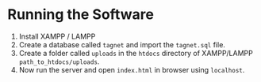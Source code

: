 # Running the Software
1. Install XAMPP / LAMPP
2. Create a database called `tagnet` and import the `tagnet.sql` file.
3. Create a folder called `uploads` in the `htdocs` directory of XAMPP/LAMPP `path_to_htdocs/uploads`. 
4. Now run the server and open `index.html` in browser using `localhost`.